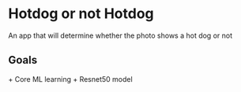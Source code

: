 
<h1>Hotdog or not Hotdog</h1>

An app that will determine whether the photo shows a hot dog or not

<h2>Goals</h2>
+ Core ML learning
+ Resnet50 model
